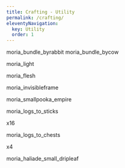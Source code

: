 ```yaml
---
title: Crafting - Utility
permalink: /crafting/
eleventyNavigation:
  key: Utility
  order: 1
---
```


<div class="content">

moria_bundle_byrabbit moria_bundle_bycow
<div class="gui-minecraft-crafting">
    <div class="top-row">
        <div class="icon-minecraft icon-minecraft-string"></div>
        <div class="icon-minecraft icon-minecraft-rabbit-hide"></div>
        <div class="icon-minecraft icon-minecraft-string"></div>
    </div>
    <div class="mid-row">
        <div class="icon-minecraft icon-minecraft-rabbit-hide"></div>
        <div class="icon-minecraft"></div>
        <div class="icon-minecraft icon-minecraft-rabbit-hide"></div>
    </div>
    <div class="bot-row">
        <div class="icon-minecraft icon-minecraft-rabbit-hide"></div>
        <div class="icon-minecraft icon-minecraft-rabbit-hide"></div>
        <div class="icon-minecraft icon-minecraft-rabbit-hide"></div>
    </div>
    <div class="result">
        <div class="icon-minecraft icon-minecraft-bundle"></div>
    </div>
</div>

<div class="gui-minecraft-crafting">
    <div class="top-row">
        <div class="icon-minecraft icon-minecraft-string"></div>
        <div class="icon-minecraft icon-minecraft-leather"></div>
        <div class="icon-minecraft icon-minecraft-string"></div>
    </div>
    <div class="mid-row">
        <div class="icon-minecraft icon-minecraft-leather"></div>
        <div class="icon-minecraft"></div>
        <div class="icon-minecraft icon-minecraft-leather"></div>
    </div>
    <div class="bot-row">
        <div class="icon-minecraft icon-minecraft-leather"></div>
        <div class="icon-minecraft icon-minecraft-leather"></div>
        <div class="icon-minecraft icon-minecraft-leather"></div>
    </div>
    <div class="result">
        <div class="icon-minecraft icon-minecraft-bundle"></div>
    </div>
</div>

moria_light
<div class="gui-minecraft-crafting">
    <div class="top-row">
        <div class="icon-minecraft icon-minecraft-glass"></div>
        <div class="icon-minecraft icon-minecraft-torch"></div>
    </div>
    <div class="result">
        <div class="icon-minecraft icon-minecraft-light"></div>
    </div>
</div>

moria_flesh
<div class="gui-minecraft-furnace">
    <div class="input icon-minecraft icon-minecraft-rotten-flesh"></div>
    <div class="fuel icon-minecraft icon-minecraft-coal"></div>
    <div class="result icon-minecraft icon-minecraft-leather"></div>
</div>

moria_invisibleframe
<div class="gui-minecraft-crafting">
    <div class="top-row">
        <div class="icon-minecraft icon-minecraft-glass"></div>
        <div class="icon-minecraft icon-minecraft-item-frame"></div>
    </div>
    <div class="result">
        <div class="icon-minecraft icon-minecraft-item-frame"></div>
    </div>
</div>

moria_smallpooka_empire
<div class="gui-minecraft-crafting">
    <div class="top-row">
        <div class="icon-minecraft icon-minecraft-white-banner"></div>
        <div class="icon-minecraft icon-minecraft-prismarine"></div>
    </div>
    <div class="result">
        <div class="icon-minecraft icon-minecraft-white-banner"></div>
    </div>
</div>

moria_logs_to_sticks
<div class="gui-minecraft-crafting">
    <div class="top-row">
        <div class="icon-minecraft icon-minecraft-oak-log"></div>
    </div>
    <div class="mid-row">
        <div class="icon-minecraft icon-minecraft-oak-log"></div>
    </div>
    <div class="result">
        <div class="icon-minecraft icon-minecraft-stick">
            <div class="icon-quantity">x16</div>
        </div>
    </div>
</div>

moria_logs_to_chests
<div class="gui-minecraft-crafting">
    <div class="top-row">
        <div class="icon-minecraft icon-minecraft-oak-log"></div>
        <div class="icon-minecraft icon-minecraft-oak-log"></div>
        <div class="icon-minecraft icon-minecraft-oak-log"></div>
    </div>
    <div class="mid-row">
        <div class="icon-minecraft icon-minecraft-oak-log"></div>
        <div class="icon-minecraft"></div>
        <div class="icon-minecraft icon-minecraft-oak-log"></div>
    </div>
    <div class="bot-row">
        <div class="icon-minecraft icon-minecraft-oak-log"></div>
        <div class="icon-minecraft icon-minecraft-oak-log"></div>
        <div class="icon-minecraft icon-minecraft-oak-log"></div>
    </div>
    <div class="result">
        <div class="icon-minecraft icon-minecraft-chest">
            <div class="icon-quantity">x4</div>
        </div>
    </div>
</div>

moria_haliade_small_dripleaf
<div class="gui-minecraft-crafting">
    <div class="top-row">
        <div class="icon-minecraft icon-minecraft-big-dripleaf"></div>
    </div>
    <div class="result">
        <div class="icon-minecraft icon-minecraft-small-dripleaf"></div>
    </div>
</div>

</div>
